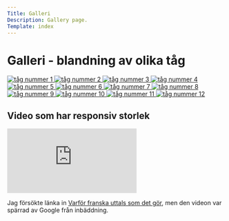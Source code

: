 ```yaml
---
Title: Galleri
Description: Gallery page.
Template: index
---
```


<div class="gall-landingpage">

<h1>Galleri - blandning av olika tåg</h1>

<a href="./assets/img/gallery/pic01.jpg">
    <picture class="pic01">
        <source media="(min-width: 600px)" srcset="image/gallery/pic01.jpg?w=300&h=200&crop-to-fit">
        <source media="(max-width: 599px)" srcset="image/gallery/pic01.jpg?w=500">
        <img src="image/gallery/pic01.jpg?w=300&h=200&crop-to-fit" alt="tåg nummer 1">
    </picture>
</a>

<a href="./assets/img/gallery/pic02.jpg">
    <picture class="pic02">
        <source media="(min-width: 600px)" srcset="image/gallery/pic02.jpg?w=300&h=200&crop-to-fit&area=30,30,30,10">
        <source media="(max-width: 599px)" srcset="image/gallery/pic02.jpg?w=500&area=20,30,20,10">
        <img src="image/gallery/pic02.jpg?w=300&h=200&crop-to-fit" alt="tåg nummer 2">
    </picture>
</a>

<a href="./assets/img/gallery/pic03.jpg">
    <picture class="pic03">
        <source media="(min-width: 600px)" srcset="image/gallery/pic03.jpg?w=300&h=200&crop-to-fit">
        <source media="(max-width: 599px)" srcset="image/gallery/pic03.jpg?w=500">
        <img src="image/gallery/pic03.jpg?w=300&h=200&crop-to-fit" alt="tåg nummer 3">
    </picture>
</a>

<a href="./assets/img/gallery/pic04.jpg">
    <picture class="pic04">
        <source media="(min-width: 600px)" srcset="image/gallery/pic04.jpg?w=300&h=200&crop-to-fit">
        <source media="(max-width: 599px)" srcset="image/gallery/pic04.jpg?w=500">
        <img src="image/gallery/pic04.jpg?w=300&h=200&crop-to-fit" alt="tåg nummer 4">
    </picture>
</a>

<a href="./assets/img/gallery/pic05.jpg">
    <picture class="pic05">
        <source media="(min-width: 600px)" srcset="image/gallery/pic05.jpg?w=300&h=200&crop-to-fit">
        <source media="(max-width: 599px)" srcset="image/gallery/pic05.jpg?w=500">
        <img src="image/gallery/pic05.jpg?w=300&h=200&crop-to-fit" alt="tåg nummer 5">
    </picture>
</a>

<a href="./assets/img/gallery/pic06.jpg">
    <picture class="pic06">
        <source media="(min-width: 600px)" srcset="image/gallery/pic06.jpg?w=300&h=200&crop-to-fit&area=0,0,0,40">
        <source media="(max-width: 599px)" srcset="image/gallery/pic06.jpg?w=500&h=350&crop-to-fit&area=15,0,10,10">
        <img src="image/gallery/pic06.jpg?w=300&h=200&crop-to-fit" alt="tåg nummer 6">
    </picture>
</a>

<a href="./assets/img/gallery/pic07.jpg">
    <picture class="pic07">
        <source media="(min-width: 600px)" srcset="image/gallery/pic07.jpg?w=300&h=200&crop-to-fit">
        <source media="(max-width: 599px)" srcset="image/gallery/pic07.jpg?w=500&h=350&crop-to-fit&area=5,0,15,0">
        <img src="image/gallery/pic07.jpg?w=300&h=200&crop-to-fit" alt="tåg nummer 7">
    </picture>
</a>

<a href="./assets/img/gallery/pic08.jpg">
    <picture class="pic08">
        <source media="(min-width: 600px)" srcset="image/gallery/pic08.jpg?w=300&h=200&crop-to-fit">
        <source media="(max-width: 599px)" srcset="image/gallery/pic08.jpg?w=500">
        <img src="image/gallery/pic08.jpg?w=300&h=200&crop-to-fit" alt="tåg nummer 8">
    </picture>
</a>

<a href="./assets/img/gallery/pic09.jpg">
    <picture class="pic09">
        <source media="(min-width: 600px)" srcset="image/gallery/pic09.jpg?w=300&h=200&crop-to-fit&area=30,30,0,0">
        <source media="(max-width: 599px)" srcset="image/gallery/pic09.jpg?w=500&area=20,20,0,0">
        <img src="image/gallery/pic09.jpg?w=300&h=200&crop-to-fit" alt="tåg nummer 9">
    </picture>
</a>

<a href="./assets/img/gallery/pic10.jpg">
    <picture class="pic10">
        <source media="(min-width: 600px)" srcset="image/gallery/pic10.jpg?w=300&h=200&crop-to-fit&area=35,30,15,30">
        <source media="(max-width: 599px)" srcset="image/gallery/pic10.jpg?w=500&area=15,10,5,10">
        <img src="image/gallery/pic10.jpg?w=300&h=200&crop-to-fit" alt="tåg nummer 10">
    </picture>
</a>

<a href="./assets/img/gallery/pic11.jpg">
    <picture class="pic11">
        <source media="(min-width: 600px)" srcset="image/gallery/pic11.jpg?w=300&h=200&crop-to-fit">
        <source media="(max-width: 599px)" srcset="image/gallery/pic11.jpg?w=500">
        <img src="image/gallery/pic11.jpg?w=300&h=200&crop-to-fit" alt="tåg nummer 11">
    </picture>
</a>

<a href="./assets/img/gallery/pic12.jpg">
    <picture class="pic12">
        <source media="(min-width: 600px)" srcset="image/gallery/pic12.jpg?w=300&h=200&crop-to-fit">
        <source media="(max-width: 599px)" srcset="image/gallery/pic12.jpg?w=500">
        <img src="image/gallery/pic12.jpg?w=300&h=200&crop-to-fit" alt="tåg nummer 12">
    </picture>
</a>



<h2>Video som har responsiv storlek</h2>

<div class="embed-container">
    <iframe src="https://www.youtube.com/embed/gCwjLPBqpa0" frameborder="0" allowfullscreen></iframe>
</div>

<p >Jag försökte länka in <a href="https://www.youtube.com/watch?v=a2TWBBxwhbU">Varför franska uttals som det gör</a>, men den videon var spärrad av Google från inbäddning.</p>

</div>